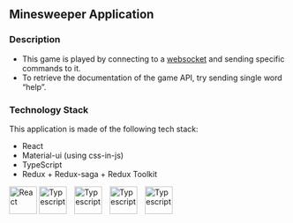 ## Minesweeper Application


### **Description**
- This game is played by connecting to a [websocket](wss://hometask.eg1236.com/game1/) and sending specific commands to it.
- To retrieve the documentation of the game API, try sending single word “help”. 

### **Technology Stack**
This application is made of the following tech stack:
- React
- Material-ui (using css-in-js)
- TypeScript
- Redux + Redux-saga + Redux Toolkit

<img src="https://www.logo.wine/a/logo/React_(web_framework)/React_(web_framework)-Logo.wine.svg" alt="React" height="50px" style="margin-right: 0px">
<img src="https://upload.wikimedia.org/wikipedia/commons/thumb/4/4c/Typescript_logo_2020.svg/512px-Typescript_logo_2020.svg.png?20210506173343" alt="Typescript" height="50px" style="margin-right: 10px">
<img src="https://img.icons8.com/color/452/material-ui.png" alt="Typescript" height="50px" style="margin-right: 10px">
<img src="https://seeklogo.com/images/R/redux-logo-9CA6836C12-seeklogo.com.png" alt="Typescript" height="50px" style="margin-right: 10px">
<img src="https://miro.medium.com/max/624/1*zcK3vvoVjsqkqB0oja8RWw.png" alt="Typescript" height="50px" style="margin-right: 10px">


